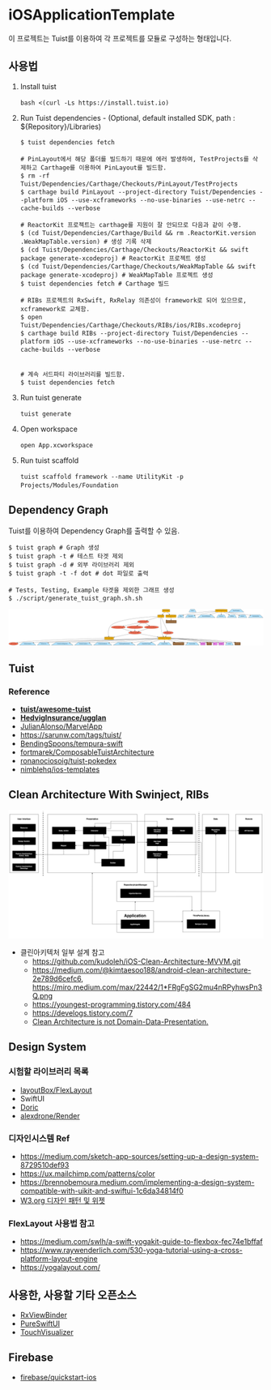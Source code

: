 # iOSApplicationTemplate

이 프로젝트는 Tuist를 이용하여 각 프로젝트를 모듈로 구성하는 형태입니다.

## 사용법

1. Install tuist

   `bash <(curl -Ls https://install.tuist.io)`

2. Run Tuist dependencies - (Optional, default installed SDK, path : ${Repository}/Libraries)

    ```
    $ tuist dependencies fetch

    # PinLayout에서 해당 폴더를 빌드하기 때문에 에러 발생하여, TestProjects를 삭제하고 Carthage를 이용하여 PinLayout를 빌드함.
    $ rm -rf Tuist/Dependencies/Carthage/Checkouts/PinLayout/TestProjects
    $ carthage build PinLayout --project-directory Tuist/Dependencies --platform iOS --use-xcframeworks --no-use-binaries --use-netrc --cache-builds --verbose

    # ReactorKit 프로젝트는 carthage를 지원이 잘 안되므로 다음과 같이 수행.
    $ (cd Tuist/Dependencies/Carthage/Build && rm .ReactorKit.version .WeakMapTable.version) # 생성 기록 삭제
    $ (cd Tuist/Dependencies/Carthage/Checkouts/ReactorKit && swift package generate-xcodeproj) # ReactorKit 프로젝트 생성
    $ (cd Tuist/Dependencies/Carthage/Checkouts/WeakMapTable && swift package generate-xcodeproj) # WeakMapTable 프로젝트 생성
    $ tuist dependencies fetch # Carthage 빌드

    # RIBs 프로젝트의 RxSwift, RxRelay 의존성이 framework로 되어 있으므로, xcframework로 교체함.
    $ open Tuist/Dependencies/Carthage/Checkouts/RIBs/ios/RIBs.xcodeproj
    $ carthage build RIBs --project-directory Tuist/Dependencies --platform iOS --use-xcframeworks --no-use-binaries --use-netrc --cache-builds --verbose


    # 계속 서드파티 라이브러리를 빌드함.
    $ tuist dependencies fetch
    ```

3. Run tuist generate

   `tuist generate`

4. Open workspace

   `open App.xcworkspace`

5. Run tuist scaffold

   `tuist scaffold framework --name UtilityKit -p Projects/Modules/Foundation`

## Dependency Graph

Tuist를 이용하여 Dependency Graph를 출력할 수 있음.

```
$ tuist graph # Graph 생성
$ tuist graph -t # 테스트 타겟 제외
$ tuist graph -d # 외부 라이브러리 제외
$ tuist graph -t -f dot # dot 파일로 출력

# Tests, Testing, Example 타겟을 제외한 그래프 생성
$ ./script/generate_tuist_graph.sh.sh
```

![graph](./Asset/graph.png)

## Tuist

### Reference

* **[tuist/awesome-tuist](https://github.com/tuist/awesome-tuist)**
* **[HedvigInsurance/ugglan](https://github.com/HedvigInsurance/ugglan)**
* [JulianAlonso/MarvelApp](https://github.com/JulianAlonso/MarvelApp)
* https://sarunw.com/tags/tuist/
* [BendingSpoons/tempura-swift](https://github.com/BendingSpoons/tempura-swift)
* [fortmarek/ComposableTuistArchitecture](https://github.com/fortmarek/ComposableTuistArchitecture)
* [ronanociosoig/tuist-pokedex](https://github.com/ronanociosoig/tuist-pokedex)
* [nimblehq/ios-templates](https://github.com/nimblehq/ios-templates)

## Clean Architecture With Swinject, RIBs

![clean_architecture_ribs](./Asset/clean_architecture_ribs.png)

* 클린아키텍처 일부 설계 참고
  * https://github.com/kudoleh/iOS-Clean-Architecture-MVVM.git
  * https://medium.com/@kimtaesoo188/android-clean-architecture-2e789d6cefc6, https://miro.medium.com/max/22442/1*FRgFgSG2mu4nRPyhwsPn3Q.png
  * https://youngest-programming.tistory.com/484
  * https://develogs.tistory.com/7
  * [Clean Architecture is not Domain-Data-Presentation.](https://markonovakovic.medium.com/clean-architecture-is-not-domain-data-presentation-e368d7ff8579)

## Design System

### 시험할 라이브러리 목록
- [layoutBox/FlexLayout](https://github.com/layoutBox/FlexLayout)
- SwiftUI
- [Doric](https://github.com/jayeshk/Doric)
- [alexdrone/Render](https://github.com/alexdrone/Render)

### 디자인시스템 Ref
- https://medium.com/sketch-app-sources/setting-up-a-design-system-8729510def93
- https://ux.mailchimp.com/patterns/color
- https://brennobemoura.medium.com/implementing-a-design-system-compatible-with-uikit-and-swiftui-1c6da34814f0
- [W3.org 디자인 패턴 및 위젯](https://www.w3.org/TR/wai-aria-practices-1.1/)

### FlexLayout 사용법 참고
  * https://medium.com/swlh/a-swift-yogakit-guide-to-flexbox-fec74e1bffaf
  * https://www.raywenderlich.com/530-yoga-tutorial-using-a-cross-platform-layout-engine
  * https://yogalayout.com/


## 사용한, 사용할 기타 오픈소스
* [RxViewBinder](https://github.com/magi82/RxViewBinder)
* [PureSwiftUI](https://github.com/CodeSlicing/pure-swift-ui)
* [TouchVisualizer](https://github.com/morizotter/TouchVisualizer)

## Firebase

* [firebase/quickstart-ios](https://github.com/firebase/quickstart-ios)
